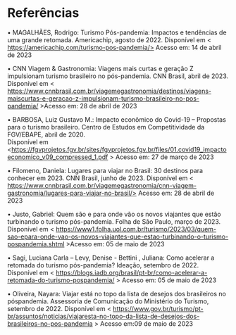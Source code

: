 # Referências

•	MAGALHÃES, Rodrigo: Turismo Pós-pandemia: Impactos e tendências de uma grande retomada. Americachip, agosto de 2022. Disponível em < https://americachip.com/turismo-pos-pandemia/> Acesso em: 14 de abril de 2023

•	CNN Viagem & Gastronomia: Viagens mais curtas e geração Z impulsionam turismo brasileiro no pós-pandemia. CNN Brasil, abril de 2023. Disponível em < https://www.cnnbrasil.com.br/viagemegastronomia/destinos/viagens-maiscurtas-e-geracao-z-impulsionam-turismo-brasileiro-no-pos-pandemia/ >Acesso em: 28 de abril de 2023

•	BARBOSA, Luiz Gustavo M.: Impacto econômico do Covid-19 – Propostas para o turismo brasileiro. Centro de Estudos em Competitividade da FGV/EBAPE, abril de 2020.                                                                                                      
Disponível em <https://fgvprojetos.fgv.br/sites/fgvprojetos.fgv.br/files/01.covid19_impactoeconomico_v09_compressed_1.pdf > 
Acesso em: 27 de março de 2023

•	Filomeno, Daniela: Lugares para viajar no Brasil: 30 destinos para conhecer em 2023. CNN Brasil, junho de 2023. Disponível em < https://www.cnnbrasil.com.br/viagemegastronomia/cnn-viagem-gastronomia/lugares-para-viajar-no-brasil/> Acesso em: 28 de abril de 2023

•	Justo, Gabriel: Quem são e para onde vão os novos viajantes que estão turbinando o turismo pós-pandemia. Folha de São Paulo, março de 2023. Disponível em < https://www1.folha.uol.com.br/turismo/2023/03/quem-sao-epara-onde-vao-os-novos-viajantes-que-estao-turbinando-o-turismo-pospandemia.shtml >Acesso em: 05 de maio de 2023

•	Sagi, Luciana Carla – Levy, Denise - Bettini , Juliana: Como acelerar a retomada do turismo pós-pandemia? Ideação, setembro de 2022. Disponível em < https://blogs.iadb.org/brasil/pt-br/como-acelerar-a-retomada-do-turismo-pospandemia/ > Acesso em: 05 de maio de 2023

•	Oliveira, Nayara: Viajar está no topo da lista de desejos dos brasileiros no póspandemia. Assessoria de Comunicação do Ministério do Turismo, setembro de 2022. Disponível em < https://www.gov.br/turismo/pt-br/assuntos/noticias/viajaresta-no-topo-da-lista-de-desejos-dos-brasileiros-no-pos-pandemia > Acesso em:09 de maio de 2023
